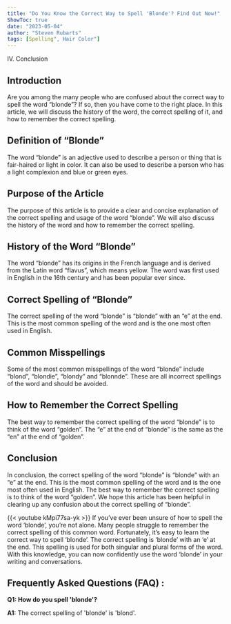 ```yaml
---
title: "Do You Know the Correct Way to Spell 'Blonde'? Find Out Now!"
ShowToc: true 
date: "2023-05-04"
author: "Steven Rubarts" 
tags: [Spelling", Hair Color"]
---
```

IV. Conclusion

## Introduction
Are you among the many people who are confused about the correct way to spell the word “blonde”? If so, then you have come to the right place. In this article, we will discuss the history of the word, the correct spelling of it, and how to remember the correct spelling.

## Definition of “Blonde”
The word “blonde” is an adjective used to describe a person or thing that is fair-haired or light in color. It can also be used to describe a person who has a light complexion and blue or green eyes.

## Purpose of the Article
The purpose of this article is to provide a clear and concise explanation of the correct spelling and usage of the word “blonde”. We will also discuss the history of the word and how to remember the correct spelling.

## History of the Word “Blonde”
The word “blonde” has its origins in the French language and is derived from the Latin word “flavus”, which means yellow. The word was first used in English in the 16th century and has been popular ever since.

## Correct Spelling of “Blonde”
The correct spelling of the word “blonde” is “blonde” with an “e” at the end. This is the most common spelling of the word and is the one most often used in English.

## Common Misspellings
Some of the most common misspellings of the word “blonde” include “blond”, “blondie”, “blondy” and “blonnde”. These are all incorrect spellings of the word and should be avoided.

## How to Remember the Correct Spelling
The best way to remember the correct spelling of the word “blonde” is to think of the word “golden”. The “e” at the end of “blonde” is the same as the “en” at the end of “golden”.

## Conclusion
In conclusion, the correct spelling of the word “blonde” is “blonde” with an “e” at the end. This is the most common spelling of the word and is the one most often used in English. The best way to remember the correct spelling is to think of the word “golden”. We hope this article has been helpful in clearing up any confusion about the correct spelling of “blonde”.

{{< youtube kMpi77sa-yk >}} 
If you’ve ever been unsure of how to spell the word ‘blonde’, you’re not alone. Many people struggle to remember the correct spelling of this common word. Fortunately, it’s easy to learn the correct way to spell ‘blonde’. The correct spelling is ‘blonde’ with an ‘e’ at the end. This spelling is used for both singular and plural forms of the word. With this knowledge, you can now confidently use the word ‘blonde’ in your writing and conversations.

## Frequently Asked Questions (FAQ) :
**Q1: How do you spell 'blonde'?**

**A1:** The correct spelling of 'blonde' is 'blond'.





